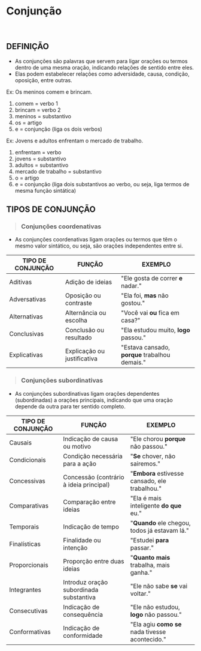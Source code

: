 # Conjunção

<br>

## DEFINIÇÃO
* As conjunções são palavras que servem para ligar orações ou termos dentro de uma mesma oração, indicando relações de sentido entre eles. 
* Elas podem estabelecer relações como adversidade, causa, condição, oposição, entre outras.

Ex: Os meninos comem e brincam.
1. comem = verbo 1
2. brincam = verbo 2
3. meninos = substantivo
4. os = artigo
5. e = conjunção (liga os dois verbos)

Ex: Jovens e adultos enfrentam o mercado de trabalho.
1. enfrentam = verbo 
2. jovens = substantivo
3. adultos = substantivo
4. mercado de trabalho = substantivo
5. o = artigo
6. e = conjunção (liga dois substantivos ao verbo, ou seja, liga termos de mesma função sintática)

## TIPOS DE CONJUNÇÃO

> ### Conjunções coordenativas
* As conjunções coordenativas ligam orações ou termos que têm o mesmo valor sintático, ou seja, são orações independentes entre si.

| TIPO DE CONJUNÇÃO | FUNÇÃO                                         | EXEMPLO                                        |
|-------------------|------------------------------------------------|------------------------------------------------|
| Aditivas          | Adição de ideias                               | "Ele gosta de correr **e** nadar."             |
| Adversativas      | Oposição ou contraste                          | "Ela foi, **mas** não gostou."                 |
| Alternativas      | Alternância ou escolha                         | "Você vai **ou** fica em casa?"                |
| Conclusivas       | Conclusão ou resultado                         | "Ela estudou muito, **logo** passou."          |
| Explicativas      | Explicação ou justificativa                    | "Estava cansado, **porque** trabalhou demais." |

> ### Conjunções subordinativas
* As conjunções subordinativas ligam orações dependentes (subordinadas) a orações principais, indicando que uma oração depende da outra para ter sentido completo.

| TIPO DE CONJUNÇÃO | FUNÇÃO                                  | EXEMPLO                                         |
|-------------------|-----------------------------------------|-------------------------------------------------|
| Causais           | Indicação de causa ou motivo            | "Ele chorou **porque** não passou."             |
| Condicionais      | Condição necessária para a ação         | "**Se** chover, não sairemos."                  |
| Concessivas       | Concessão (contrário à ideia principal) | "**Embora** estivesse cansado, ele trabalhou."  |
| Comparativas      | Comparação entre ideias                 | "Ela é mais inteligente **do que** eu."         |
| Temporais         | Indicação de tempo                      | "**Quando** ele chegou, todos já estavam lá."   |
| Finalísticas      | Finalidade ou intenção                  | "Estudei **para** passar."                      |
| Proporcionais     | Proporção entre duas ideias             | "**Quanto mais** trabalha, mais ganha."         |
| Integrantes       | Introduz oração subordinada substantiva | "Ele não sabe **se** vai voltar."               |
| Consecutivas      | Indicação de consequência               | "Ele não estudou, **logo** não passou."         |
| Conformativas     | Indicação de conformidade               | "Ela agiu **como se** nada tivesse acontecido." |
